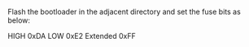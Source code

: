 Flash the bootloader in the adjacent directory and set the fuse bits as below:
 
 HIGH 0xDA
 LOW 0xE2
 Extended 0xFF  